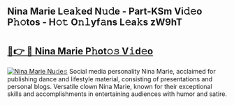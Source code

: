 ## Nina Marie L𝚎a𝚔ed N𝚞𝚍e - Part-KSm Vi𝚍𝚎o P𝚑𝚘tos - H𝚘𝚝 O𝚗𝚕yf𝚊ns L𝚎a𝚔s zW9hT

# <h2><a href="http://kfb69ci.oniu.top/?m=Nina+Marie">🔗👉 🔴 Nina Marie P𝚑ot𝚘𝚜 V𝚒d𝚎o</a></h2>

[![Nina Marie Nu𝚍e𝚜](https://i.imgur.com/0qMVB7G.gif)](http://kfb69ci.oniu.top/?m=Nina+Marie)
Social media personality Nina Marie, acclaimed for publishing dance and lifestyle material, consisting of presentations and personal blogs. Versatile clown Nina Marie, known for their exceptional skills and accomplishments in entertaining audiences with humor and satire.  
